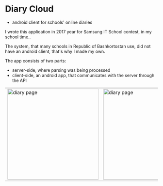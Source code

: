 # Diary Cloud
 - android client for schools' online diaries 

I wrote this application in 2017 year for Samsung IT School contest, in my school time..

The system, that many schools in Republic of Bashkortostan use, did not have an android client, that's why I made my own.

The app consists of two parts:
 - server-side, where parsing was being processed
 - client-side, an android app, that communicates with the server through the API

<table>
  <tr>
    <td>
      <img style="display: inline-block;"  src="https://image.winudf.com/v2/image/Y29tLm51bGxfcG9pbnRlci51ZmFuZXRkbmV2bmlrX3NjcmVlbl8zXzE1MTgzNDEzMjRfMDQy/screen-3.jpg?fakeurl=1&type=.jpg" alt="diary page" width="300"/>
    </td>
    <td>
<img style="display: inline-block;"  src="https://image.winudf.com/v2/image/Y29tLm51bGxfcG9pbnRlci51ZmFuZXRkbmV2bmlrX3NjcmVlbl81XzE1MTgzNDEzMjVfMDA4/screen-5.jpg?fakeurl=1&type=.jpg" alt="diary page" width="300"/>
    </td>
    <td>
<img style="display: inline-block;"  src="https://image.winudf.com/v2/image/Y29tLm51bGxfcG9pbnRlci51ZmFuZXRkbmV2bmlrX3NjcmVlbl8xXzE1MTgzNDEzMjRfMDUy/screen-1.jpg?fakeurl=1&type=.jpg" alt="child safety" width="300"/>
    </td>
    </tr></table>
